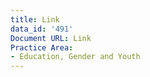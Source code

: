 ```yaml
---
title: Link
data_id: '491'
Document URL: Link
Practice Area:
- Education, Gender and Youth
---
```


